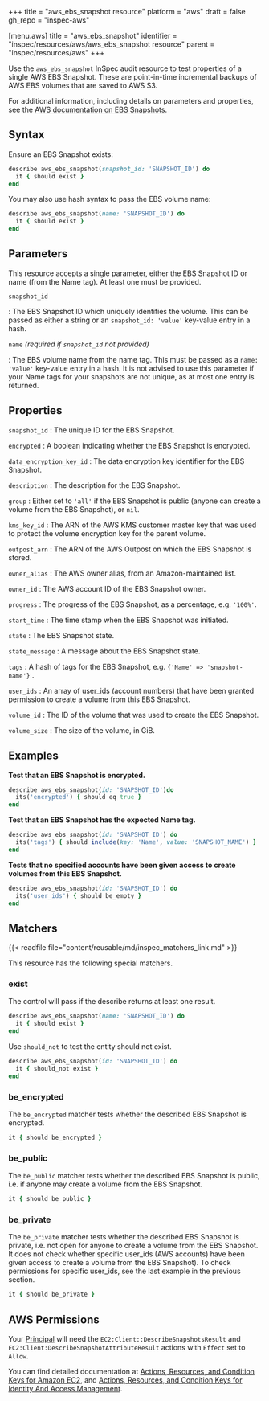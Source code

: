 +++
title = "aws_ebs_snapshot resource"
platform = "aws"
draft = false
gh_repo = "inspec-aws"

[menu.aws]
title = "aws_ebs_snapshot"
identifier = "inspec/resources/aws/aws_ebs_snapshot resource"
parent = "inspec/resources/aws"
+++

Use the `aws_ebs_snapshot` InSpec audit resource to test properties of a single AWS EBS Snapshot. These are point-in-time
incremental backups of AWS EBS volumes that are saved to AWS S3.

For additional information, including details on parameters and properties, see the [AWS documentation on EBS Snapshots](https://docs.aws.amazon.com/AWSEC2/latest/UserGuide/EBSSnapshots.html).

## Syntax

Ensure an EBS Snapshot exists:

```ruby
describe aws_ebs_snapshot(snapshot_id: 'SNAPSHOT_ID') do
  it { should exist }
end
```

You may also use hash syntax to pass the EBS volume name:

```ruby
describe aws_ebs_snapshot(name: 'SNAPSHOT_ID') do
  it { should exist }
end
```

## Parameters

This resource accepts a single parameter, either the EBS Snapshot ID or name (from the Name tag). At least one must be provided.

`snapshot_id`

: The EBS Snapshot ID which uniquely identifies the volume.
  This can be passed as either a string or an `snapshot_id: 'value'` key-value entry in a hash.

`name` _(required if `snapshot_id` not provided)_

: The EBS volume name from the name tag. This must be passed as a `name: 'value'` key-value entry in a hash.
  It is not advised to use this parameter if your Name tags for your snapshots are not unique, as at most one entry is returned.

## Properties

`snapshot_id`
: The unique ID for the EBS Snapshot.

`encrypted`
: A boolean indicating whether the EBS Snapshot is encrypted.

`data_encryption_key_id`
: The data encryption key identifier for the EBS Snapshot.

`description`
: The description for the EBS Snapshot.

`group`
: Either set to `'all'` if the EBS Snapshot is public (anyone can create a volume from the EBS Snapshot), or `nil`.

`kms_key_id`
: The ARN of the AWS KMS customer master key that was used to protect the volume encryption key for the parent volume.

`outpost_arn`
: The ARN of the AWS Outpost on which the EBS Snapshot is stored.

`owner_alias`
: The AWS owner alias, from an Amazon-maintained list.

`owner_id`
: The AWS account ID of the EBS Snapshot owner.

`progress`
: The progress of the EBS Snapshot, as a percentage, e.g. `'100%'`.

`start_time`
: The time stamp when the EBS Snapshot was initiated.

`state`
: The EBS Snapshot state.

`state_message`
: A message about the EBS Snapshot state.

`tags`
: A hash of tags for the EBS Snapshot, e.g. `{'Name' => 'snapshot-name'}` .

`user_ids`
: An array of user_ids (account numbers) that have been granted permission to create a volume from this EBS Snapshot.

`volume_id`
: The ID of the volume that was used to create the EBS Snapshot.

`volume_size`
: The size of the volume, in GiB.

## Examples

**Test that an EBS Snapshot is encrypted.**

```ruby
describe aws_ebs_snapshot(id: 'SNAPSHOT_ID')do
  its('encrypted') { should eq true }
end
```

**Test that an EBS Snapshot has the expected Name tag.**

```ruby
describe aws_ebs_snapshot(id: 'SNAPSHOT_ID') do
  its('tags') { should include(key: 'Name', value: 'SNAPSHOT_NAME') }
end
```

**Tests that no specified accounts have been given access to create volumes from this EBS Snapshot.**

```ruby
describe aws_ebs_snapshot(id: 'SNAPSHOT_ID') do
  its('user_ids') { should be_empty }
end
```

## Matchers

{{< readfile file="content/reusable/md/inspec_matchers_link.md" >}}

This resource has the following special matchers.

### exist

The control will pass if the describe returns at least one result.

```ruby
describe aws_ebs_snapshot(name: 'SNAPSHOT_ID') do
  it { should exist }
end
```

Use `should_not` to test the entity should not exist.

```ruby
describe aws_ebs_snapshot(id: 'SNAPSHOT_ID') do
  it { should_not exist }
end
```

### be_encrypted

The `be_encrypted` matcher tests whether the described EBS Snapshot is encrypted.

```ruby
it { should be_encrypted }
```

### be_public

The `be_public` matcher tests whether the described EBS Snapshot is public, i.e. if anyone may create a volume from the EBS Snapshot.

```ruby
it { should be_public }
```

### be_private

The `be_private` matcher tests whether the described EBS Snapshot is private, i.e. not open for anyone to create a volume from
the EBS Snapshot. It does not check whether specific user_ids (AWS accounts) have been given access to create a volume from the
EBS Snapshot). To check permissions for specific user_ids, see the last example in the previous section.

```ruby
it { should be_private }
```

## AWS Permissions

Your [Principal](https://docs.aws.amazon.com/IAM/latest/UserGuide/intro-structure.html#intro-structure-principal) will need the `EC2:Client::DescribeSnapshotsResult` and `EC2:Client:DescribeSnapshotAttributeResult` actions with `Effect` set to `Allow`.

You can find detailed documentation at [Actions, Resources, and Condition Keys for Amazon EC2](https://docs.aws.amazon.com/IAM/latest/UserGuide/list_amazonec2.html), and [Actions, Resources, and Condition Keys for Identity And Access Management](https://docs.aws.amazon.com/IAM/latest/UserGuide/list_identityandaccessmanagement.html).
